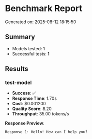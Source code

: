 # Benchmark Report
Generated on: 2025-08-12 18:15:50

## Summary
- Models tested: 1
- Successful tests: 1

## Results

### test-model

- **Success**: ✅
- **Response Time**: 1.70s
- **Cost**: $0.001200
- **Quality Score**: 8.20
- **Throughput**: 35.00 tokens/s

**Response Preview:**
```
Response 1: Hello! How can I help you?
```
